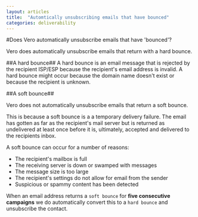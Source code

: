 ```yaml
---
layout: articles
title:  "Automtically unsubscribing emails that have bounced"
categories: deliverability
---
```


#Does Vero automatically unsubscribe emails that have 'bounced'?

Vero does automatically unsubscribe emails that return with a hard bounce.

##A hard bounce##
A hard bounce is an email message that is rejected by the recipient ISP/ESP because the recipient's email address is invalid. A hard bounce might occur because the domain name doesn't exist or because the recipient is unknown.

##A soft bounce##

Vero does not automatically unsubscribe emails that return a soft bounce.

This is because a soft bounce is a a temporary delivery failure. The email has gotten as far as the recipient's mail server but is returned as undelivered at least once before it is, ultimately, accepted and delivered to the recipients inbox.

A soft bounce can occur for a number of reasons:

- The recipient's mailbox is full
- The receiving server is down or swamped with messages
- The message size is too large
- The recipient's settings do not allow for email from the sender
- Suspicious or spammy content has been detected

When an email address returns a `soft bounce` for **five consecutive campaigns** we do automatically convert this to a `hard bounce` and unsubscribe the contact.